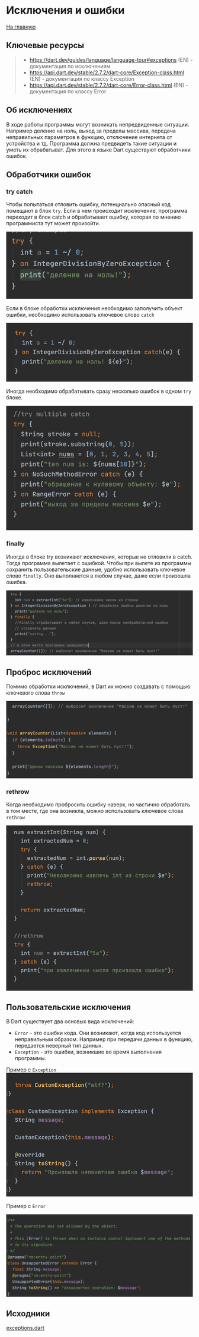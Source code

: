 # Исключения и ошибки
[На главную](../dart.MD)

## Ключевые ресурсы
> - https://dart.dev/guides/language/language-tour#exceptions (EN) - документация по исключениям
> - https://api.dart.dev/stable/2.7.2/dart-core/Exception-class.html (EN) - документация по классу Exception
> - https://api.dart.dev/stable/2.7.2/dart-core/Error-class.html (EN) - документация по классу Error

## Об исключениях
В ходе работы программы могут возникать непредвиденные ситуации.
Например деление на ноль, выход за пределы массива, передача неправильных параметров в функцию,
отключение интернета от устройства и тд. Программа должна предвидеть такие ситуации и уметь их
обрабатыват. Для этого в языке Dart существуют обработчики ошибок. 

## Обработчики ошибок
### try catch
Чтобы попытаться отловить ошибку, потенциально опасный код помещают в блок `try`.
Если в нем происходит исключение, программа переходит в блок catch и обрабатывает
ошибку, которая по мнению программиста тут может произойти.

![try](exception_sample_1.png)

Если в блоке обработки исключения необходимо заполучить объект ошибки, необходимо использовать
ключевое слово `catch`

![try catch](exception_sample_2.png)

Иногда необходимо обрабатывать сразу несколько ошибок в одном `try` блоке.

![multiple catch](exception_sample_3.png)

### finally
Иногда в блоке try возникают исключения, которые не отловили в catch. Тогда программа вылетает с ошибкой.
Чтобы при вылете из программы сохранить пользовательские данные, удобно использовать ключевое слово
`finally`. Оно выполняется в любом случае, даже если произошла ошибка.

![multiple catch](exception_sample_3.1.png)

## Проброс исключений
Помимо обработки исключений, в Dart их можно создавать с помощью ключевого слова `throw`

![throw](exception_sample_4.png)

### rethrow
Когда необходимо пробросить ошибку наверх, но частично обработать в том месте, где она возникла,
можно использовать ключевое слова `rethrow`

![throw](exception_sample_5.png)

## Пользовательские исключения
В Dart существует два основых вида исключений:
- `Error` - это ошибки кода. Они возникают, когда код используется неправильным образом.
Например при передачи данных в функцию, передается неверный тип данных.
- `Exception` - это ошибки, возникшие во время выполнения программы. 

Пример с `Exception`
![custom exception](exception_sample_6.png)

Пример с `Error`

![custom exception](exception_sample_7.png)

## Исходники
[exceptions.dart](exceptions.dart)